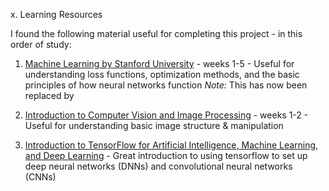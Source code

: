 x. Learning Resources

I found the following material useful for completing this project - in this order of study:

1. [Machine Learning by Stanford University](https://www.coursera.org/learn/machine-learning-course/home/info) - weeks 1-5 - Useful for understanding loss functions, optimization methods, and the basic principles of how neural networks function
*Note:* This has now been replaced by []()

2. [Introduction to Computer Vision and Image Processing](https://www.coursera.org/learn/introduction-computer-vision-watson-opencv/home/info) - weeks 1-2 - Useful for understanding basic image structure & manipulation

3. [Introduction to TensorFlow for Artificial Intelligence, Machine Learning, and Deep Learning](https://www.coursera.org/learn/introduction-tensorflow?specialization=tensorflow-in-practice) - Great introduction to using tensorflow to set up deep neural networks (DNNs) and convolutional neural networks (CNNs)
